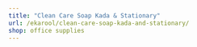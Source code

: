 ```yaml
---
title: "Clean Care Soap Kada & Stationary"
url: /ekarool/clean-care-soap-kada-and-stationary/
shop: office supplies
---
```

